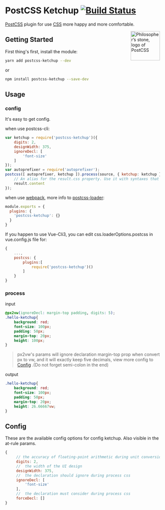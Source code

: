 [PostCSS]: https://github.com/postcss/postcss
[ci-img]:  https://travis-ci.org/cuppi/postcss-ketchup.svg
[ci]:      https://travis-ci.org/cuppi/postcss-ketchup
[CSS]:     https://developer.mozilla.org/zh-CN/docs/Web/CSS
[Icon]:    http://i-film-beta.oss-cn-shanghai.aliyuncs.com/framework/postcss-ketchup/ketch-icon.png
[postcss-loader]: https://github.com/postcss/postcss-loader
# PostCSS Ketchup [![Build Status][ci-img]][ci]
[PostCSS] plugin for use [CSS] more happy and more comfortable.

<img align="right" width="95" height="95"
	title="Philosopher’s stone, logo of PostCSS"
	src="http://i-film-beta.oss-cn-shanghai.aliyuncs.com/framework/postcss-ketchup/ketch-icon.png">

## Getting Started
First thing's first, install the module:
```bash
yarn add postcss-ketchup --dev
```
or
```bash
npm install postcss-ketchup --save-dev
```


## Usage

### config
It's easy to get config.

when use postcss-cli:
```javascript
var ketchup = require('postcss-ketchup')({
	digits: 2,
    designWidth: 375,
    ignoreDecl: [
        'font-size'
    ]
});
var autoprefixer = require('autoprefixer');
postcss([ autoprefixer, ketchup ]).process(source, { ketchup: ketchup }).then(function (result) {
	// An alias for the result.css property. Use it with syntaxes that generate non-CSS output.
	result.content
});
```

when use <a href=https://webpack.docschina.org/concepts/loaders/>webpack</a>, more info to [postcss-loader]:
```javascript
module.exports = {
  plugins: {
    'postcss-ketchup': {}
  }
}
```

If you happen to use Vue-Cli3, you can edit css.loaderOptions.postcss in vue.config.js file
for:
```javascript
{
    ...,
    postcss: {
        plugins:[
            require('postcss-ketchup')()
        ]
    }
}
```

### process

input
```css
@px2vw(ignoreDecl: margin-top padding, digits: 5);
.hello-ketchup{
    background: red;
    font-size: 100px;
    padding: 50px;
    margin-top: 20px;
    height: 100px;
}
```
> px2vw's params will ignore declaration margin-top prop when convert px to vw, 
and it will exactly keep five decimals, view more config to [Config](#config) 
.(Do not forget semi-colon in the end)

output
```css
.hello-ketchup{
    background: red;
    font-size: 100px;
    padding: 50px;
    margin-top: 20px;
    height: 26.66667vw;
}
```

## <span id="config">Config</span>
These are the available config options for config ketchup. Also visible in the at-rule params.

```javascript
{
     // the accuracy of floating-point arithmetic during unit conversion 
     digits: 2,
     //  the width of the UI design  
     designWidth: 375,
     //  the declaration should ignore during process css
     ignoreDecl: [
         'font-size'
     ],
     //  the declaration must consider during process css
     forceDecl: []
}
```
